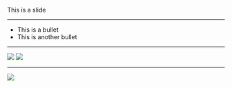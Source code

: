 This is a slide

---

* This is a bullet
* This is another bullet

---

![](img/advimm/matrix.png)
![](img/advimm/matrix.png)

---

![](img/advimm/matrix.png)
